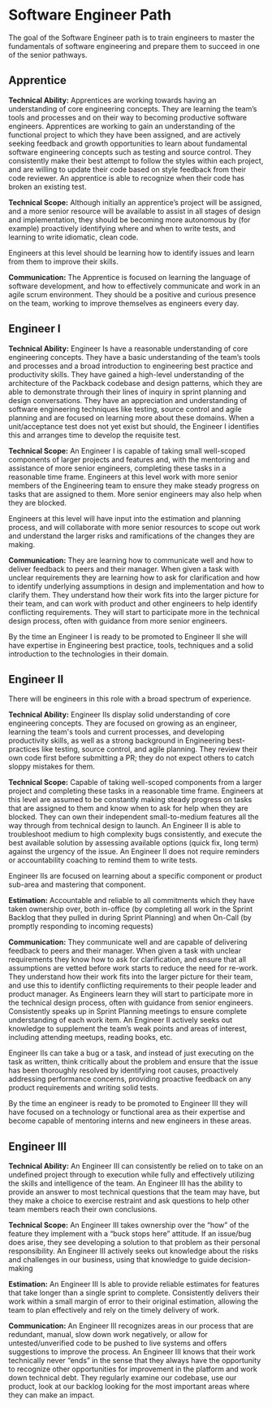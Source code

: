 # Software Engineer Path

The goal of the Software Engineer path is to train engineers to master the fundamentals of software engineering and prepare them to succeed in one of the senior pathways.

## Apprentice

**Technical Ability:** Apprentices are working towards having an understanding of core engineering concepts. They are learning the team’s tools and processes and on their way to becoming productive software engineers. Apprentices are working to gain an understanding of the functional project to which they have been assigned, and are actively seeking feedback and growth opportunities to learn about fundamental software engineering concepts such as testing and source control. They consistently make their best attempt to follow the styles within each project, and are willing to update their code based on style feedback from their code reviewer. An apprentice is able to recognize when their code has broken an existing test.

**Technical Scope:** Although initially an apprentice’s project will be assigned, and a more senior resource will be available to assist in all stages of design and implementation, they should be becoming more autonomous by (for example) proactively identifying where and when to write tests, and learning to write idiomatic, clean code.

Engineers at this level should be learning how to identify issues and learn from them to improve their skills. 

**Communication:** The Apprentice is focused on learning the language of software development, and how to effectively communicate and work in an agile scrum environment. They should be a positive and curious presence on the team, working to improve themselves as engineers every day.

## Engineer I

**Technical Ability:** Engineer Is have a reasonable understanding of core engineering concepts. They have a basic understanding of the team’s tools and processes and a broad introduction to engineering best practice and productivity skills. They have gained a high-level understanding of the architecture of the Packback codebase and design patterns, which they are able to demonstrate through their lines of inquiry in sprint planning and design conversations. They have an appreciation and understanding of software engineering techniques like testing, source control and agile planning and are focused on learning more about these domains. When a unit/acceptance test does not yet exist but should, the Engineer I identifies this and arranges time to develop the requisite test.

**Technical Scope:** An Engineer I is capable of taking small well-scoped components of larger projects and features and, with the mentoring and assistance of more senior engineers, completing these tasks in a reasonable time frame. Engineers at this level work with more senior members of the Engineering team to ensure they make steady progress on tasks that are assigned to them. More senior engineers may also help when they are blocked.

Engineers at this level will have input into the estimation and planning process, and will collaborate with more senior resources to scope out work and understand the larger risks and ramifications of the changes they are making.

**Communication:** They are learning how to communicate well and how to deliver feedback to peers and their manager. When given a task with unclear requirements they are learning how to ask for clarification and how to identify underlying assumptions in design and implementation and how to clarify them. They understand how their work fits into the larger picture for their team, and can work with product and other engineers to help identify conflicting requirements. They will start to participate more in the technical design process, often with guidance from more senior engineers.

By the time an Engineer I is ready to be promoted to Engineer II she will have expertise in Engineering best practice, tools, techniques and a solid introduction to the technologies in their domain.

## Engineer II

There will be engineers in this role with a broad spectrum of experience. 

**Technical Ability:** Engineer IIs display solid understanding of core engineering concepts. They are focused on growing as an engineer, learning the team's tools and current processes, and developing productivity skills, as well as a strong background in Engineering best-practices like testing, source control, and agile planning. They review their own code first before submitting a PR; they do not expect others to catch sloppy mistakes for them.

**Technical Scope:** Capable of taking well-scoped components from a larger project and completing these tasks in a reasonable time frame. Engineers at this level are assumed to be constantly making steady progress on tasks that are assigned to them and know when to ask for help when they are blocked. They can own their independent small-to-medium features all the way through from technical design to launch. An Engineer II is able to troubleshoot medium to high complexity bugs consistently, and execute the best available solution by assessing available options (quick fix, long term) against the urgency of the issue. An Engineer II does not require reminders or accountability coaching to remind them to write tests.

Engineer IIs are focused on learning about a specific component or product sub-area and mastering that component.

**Estimation:** Accountable and reliable to all commitments which they have taken ownership over, both in-office (by completing all work in the Sprint Backlog that they pulled in during Sprint Planning) and when On-Call (by promptly responding to incoming requests)

**Communication:** They communicate well and are capable of delivering feedback to peers and their manager. When given a task with unclear requirements they know how to ask for clarification, and ensure that all assumptions are vetted before work starts to reduce the need for re-work. They understand how their work fits into the larger picture for their team, and use this to identify conflicting requirements to their people leader and product manager. As Engineers learn they will start to participate more in the technical design process, often with guidance from senior engineers. Consistently speaks up in Sprint Planning meetings to ensure complete understanding of each work item. An Engineer II actively seeks out knowledge to supplement the team’s weak points and areas of interest, including attending meetups, reading books, etc.

Engineer IIs can take a bug or a task, and instead of just executing on the task as written, think critically about the problem and ensure that the issue has been thoroughly resolved by identifying root causes, proactively addressing performance concerns, providing proactive feedback on any product requirements and writing solid tests.

By the time an engineer is ready to be promoted to Engineer III they will have focused on a technology or functional area as their expertise and become capable of mentoring interns and new engineers in these areas.

## Engineer III

**Technical Ability:** An Engineer III can consistently be relied on to take on an undefined project through to execution while fully and effectively utilizing the skills and intelligence of the team. An Engineer III has the ability to provide an answer to most technical questions that the team may have, but they make a choice to exercise restraint and ask questions to help other team members reach their own conclusions.

**Technical Scope:** An Engineer III takes ownership over the “how” of the feature they implement with a “buck stops here” attitude. If an issue/bug does arise, they see developing a solution to that problem as their personal responsibility. An Engineer III actively seeks out knowledge about the risks and challenges in our business, using that knowledge to guide decision-making

**Estimation:** An Engineer III Is able to provide reliable estimates for features that take longer than a single sprint to complete. Consistently delivers their work within a small margin of error to their original estimation, allowing the team to plan effectively and rely on the timely delivery of work.

**Communication:** An Engineer III recognizes areas in our process that are redundant, manual, slow down work negatively, or allow for untested/unverified code to be pushed to live systems and offers suggestions to improve the process. An Engineer III knows that their work technically never “ends” in the sense that they always have the opportunity to recognize other opportunities for improvement in the platform and work down technical debt. They regularly examine our codebase, use our product, look at our backlog looking for the most important areas where they can make an impact.